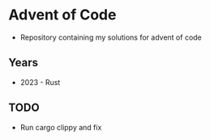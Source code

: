 
# Advent of Code

- Repository containing my solutions for advent of code


## Years

- 2023 - Rust


## TODO

- Run cargo clippy and fix
